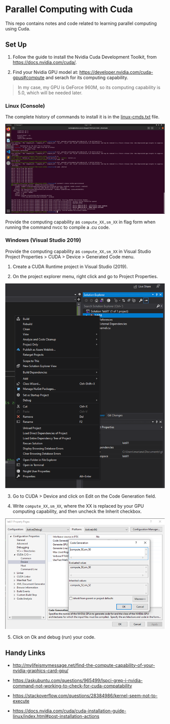 # Parallel Computing with Cuda

This repo contains notes and code related to learning parallel computing using Cuda.

## Set Up

1. Follow the guide to install the Nvidia Cuda Development Toolkit, from https://docs.nvidia.com/cuda/.

2. Find your Nvidia GPU model at: https://developer.nvidia.com/cuda-gpus#compute and serach for its computing capability.

> In my case, my GPU is GeForce 960M, so its computing capability is 5.0, which will be needed later.

### Linux (Console)

The complete history of commands to install it is in the [linux-cmds.txt](https://github.com/the-other-mariana/parallel-computing-cuda/blob/master/cuda-cmds.txt) file. <br />

![image](https://github.com/the-other-mariana/parallel-computing-cuda/blob/master/media/linux-setup.jpeg?raw=true) <br />

Provide the computing capability as `compute_XX,sm_XX` in flag form when running the command nvcc to compile a .cu code.

### Windows (Visual Studio 2019)

Provide the computing capability as `compute_XX,sm_XX` in Visual Studio Project Properties > CUDA > Device > Generated Code menu.

1. Create a CUDA Runtime project in Visual Studio (2019).

2. On the project explorer menu, right click and go to Project Properties.

![image](https://github.com/the-other-mariana/parallel-computing-cuda/blob/master/media/win-setup-01.png?raw=true) <br />

3. Go to CUDA > Device and click on Edit on the Code Generation field.

4. Write `compute_XX,sm_XX`, where the XX is replaced by your GPU computing capability, and then uncheck the Inherit checkbox.

![image](https://github.com/the-other-mariana/parallel-computing-cuda/blob/master/media/win-setup-02.png?raw=true) <br />

5. Click on Ok and debug (run) your code.

## Handy Links

- http://mylifeismymessage.net/find-the-compute-capability-of-your-nvidia-graphics-card-gpu/

- https://askubuntu.com/questions/965499/lspci-grep-i-nvidia-command-not-working-to-check-for-cuda-compatability

- https://stackoverflow.com/questions/28384986/kernel-seem-not-to-execute

- https://docs.nvidia.com/cuda/cuda-installation-guide-linux/index.html#post-installation-actions
